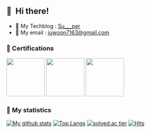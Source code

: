 ## 👋&nbsp; Hi there!

+ :floppy_disk: My Techblog : [Su___per](https://blex.me/@Su-per) <br />
+ :email: My email : juwoon7163@gmail.com

### 💪 Certifications
<a href="https://www.credly.com/badges/8a6c7616-53d4-4705-b7ba-866b21585708/public_url"><img src="https://user-images.githubusercontent.com/60950583/217791193-c6044720-a7f4-4e1b-ad6a-70ce91604864.png" width="100" height="100"/></a>
<a href="https://www.credly.com/badges/5f1e1b7a-387c-4806-8e18-9fcf356d6fbf/public_url"><img src="https://user-images.githubusercontent.com/60950583/218360150-bf231da6-bc05-400a-a64c-7e2138dcb56b.png" width="100" height="100"/></a>
<a href="https://www.credly.com/badges/800e4846-e564-4a56-b07f-c4dd33c2f6ca/public_url"><img src="https://user-images.githubusercontent.com/60950583/219858093-3a8fd748-df5f-4edb-baec-14e0ae52f072.png" width="100" height="100"/></a>

### 🎁 My statistics
[![My github stats](https://github-readme-stats.vercel.app/api?username=Su-per&show_icons=true&hide_border=true&count_private=true)](https://github.com/Su-per)
[![Top Langs](https://github-readme-stats.vercel.app/api/top-langs/?username=Su-per&hide_langs_below=0.5)](https://github.com/Su-per)
[![solved.ac tier](http://mazassumnida.wtf/api/generate_badge?boj=juwon7163)](https://solved.ac/kinetic27)
[![Hits](https://hits.seeyoufarm.com/api/count/incr/badge.svg?url=https%3A%2F%2Fgithub.com%2Fsunrabibt123&count_bg=%2379C83D&title_bg=%23555555&icon=&icon_color=%23E7E7E7&title=hits&edge_flat=false)](https://hits.seeyoufarm.com)

